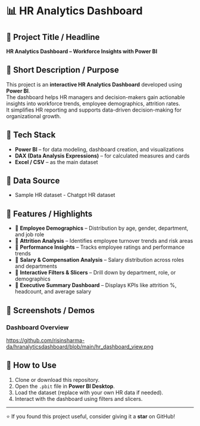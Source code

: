 
# 📊 HR Analytics Dashboard  

## 🔹 Project Title / Headline  
**HR Analytics Dashboard – Workforce Insights with Power BI**  

## 🔹 Short Description / Purpose  
This project is an **interactive HR Analytics Dashboard** developed using **Power BI**.  
The dashboard helps HR managers and decision-makers gain actionable insights into workforce trends, employee demographics, attrition rates.  
It simplifies HR reporting and supports data-driven decision-making for organizational growth.  

## 🔹 Tech Stack  
- **Power BI** – for data modeling, dashboard creation, and visualizations  
- **DAX (Data Analysis Expressions)** – for calculated measures and cards  
- **Excel / CSV** – as the main dataset   

## 🔹 Data Source  
- Sample HR dataset - Chatgpt HR dataset  

## 🔹 Features / Highlights  
- 📌 **Employee Demographics** – Distribution by age, gender, department, and job role  
- 📌 **Attrition Analysis** – Identifies employee turnover trends and risk areas  
- 📌 **Performance Insights** – Tracks employee ratings and performance trends  
- 📌 **Salary & Compensation Analysis** – Salary distribution across roles and departments  
- 📌 **Interactive Filters & Slicers** – Drill down by department, role, or demographics  
- 📌 **Executive Summary Dashboard** – Displays KPIs like attrition %, headcount, and average salary  

## 🔹 Screenshots / Demos  
### Dashboard Overview  
https://github.com/risinsharma-da/hranalyticsdashboard/blob/main/hr_dashboard_view.png

## 🔹 How to Use  
1. Clone or download this repository.  
2. Open the `.pbit` file in **Power BI Desktop**.  
3. Load the dataset (replace with your own HR data if needed).  
4. Interact with the dashboard using filters and slicers.  

---
⭐ If you found this project useful, consider giving it a **star** on GitHub!  
